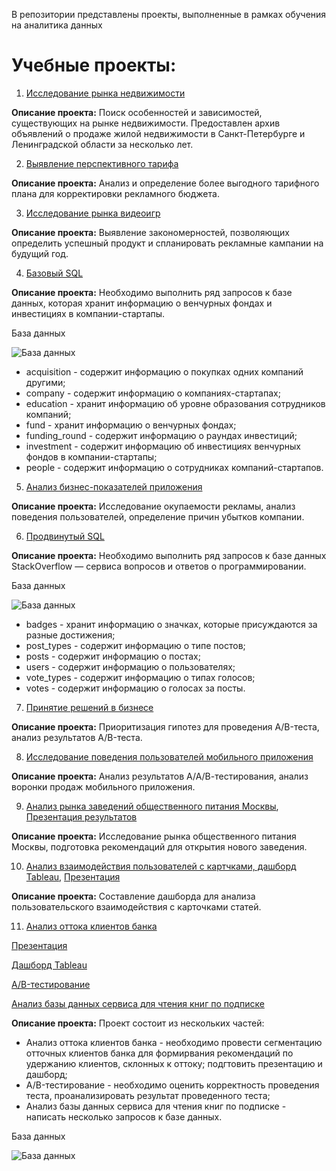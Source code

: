 В репозитории представлены проекты, выполненные в рамках обучения на аналитика данных
# Учебные проекты:

1. [Исследование рынка недвижимости](https://github.com/Anastasiamay/Study_projects/blob/main/credit.ipynb)
 
  __Описание проекта:__
Поиск особенностей и зависимостей, существующих на рынке недвижимости. Предоставлен архив объявлений о продаже жилой недвижимости в Санкт-Петербурге и Ленинградской области за несколько лет.

2. [Выявление перспективного тарифа](https://github.com/Anastasiamay/Study_projects/blob/main/Tariffs.ipynb)
 
  __Описание проекта:__
Анализ и определение более выгодного  тарифного плана для корректировки рекламного бюджета.

3. [Исследование рынка видеоигр](https://github.com/Anastasiamay/Study_projects/blob/main/games.ipynb)

  __Описание проекта:__
Выявление закономерностей, позволяющих определить успешный продукт и спланировать рекламные кампании на будущий год.

4. [Базовый SQL](https://github.com/Anastasiamay/Study_projects/blob/main/base_sql.sql)

__Описание проекта:__
Необходимо выполнить ряд запросов к базе данных, которая хранит информацию о венчурных фондах и инвестициях в компании-стартапы.

База данных

![База данных](https://pictures.s3.yandex.net/resources/13_border2880_1628164784.png)

* acquisition - содержит информацию о покупках одних компаний другими;
* company - содержит информацию о компаниях-стартапах;
* education - хранит информацию об уровне образования сотрудников компаний;
* fund - хранит информацию о венчурных фондах;
* funding_round - содержит информацию о раундах инвестиций;
* investment - содержит информацию об инвестициях венчурных фондов в компании-стартапы;
* people - содержит информацию о сотрудниках компаний-стартапов.

5. [Анализ бизнес-показателей приложения](https://github.com/Anastasiamay/Study_projects/blob/main/business_performance_analysis.ipynb)

  __Описание проекта:__
Исследование окупаемости рекламы, анализ поведения пользователей, определение причин убытков компании.

6. [Продвинутый SQL](https://github.com/Anastasiamay/Study_projects/blob/main/advanced_sql.sql)

__Описание проекта:__
Необходимо выполнить ряд запросов к базе данных StackOverflow — сервиса вопросов и ответов о программировании.

База данных

![База данных](https://pictures.s3.yandex.net/resources/Frame_353_1_1664969443.png)

* badges - хранит информацию о значках, которые присуждаются за разные достижения;
* post_types - содержит информацию о типе постов;
* posts - содержит информацию о постах;
* users - содержит информацию о пользователях;
* vote_types - содержит информацию о типах голосов;
* votes - содержит информацию о голосах за посты.

7. [Принятие решений в бизнесе](https://github.com/Anastasiamay/Study_projects/blob/main/a_b_testing.ipynb)

  __Описание проекта:__
Приоритизация гипотез для проведения A/B-теста, анализ результатов A/B-теста.

8. [Исследование поведения пользователей мобильного приложения](https://github.com/Anastasiamay/Study_projects/blob/main/mobile_app_users_behavior.ipynb)

  __Описание проекта:__
Анализ результатов А/А/В-тестирования, анализ воронки продаж мобильного приложения.

9. [Анализ рынка заведений общественного питания Москвы](https://github.com/Anastasiamay/Study_projects/blob/main/catering_establishment.ipynb), [Презентация результатов](https://drive.google.com/file/d/1W_GkQFu68MRcqmmLf7aYjKWEDZ3EoW1W/view?usp=share_link)

  __Описание проекта:__
Исследование рынка общественного питания Москвы, подготовка рекомендаций для открытия нового заведения.

10. [Анализ взаимодействия пользователей с картчками, дашборд Tableau](https://public.tableau.com/app/profile/anastasia.mayorova/viz/DashbordYandex_Dzen_16800007870410/Dashboard1), [Презентация](https://drive.google.com/file/d/1wzW5RksYits9gV4LrvtdLpux9ExlN95r/view?usp=sharing)

  __Описание проекта:__
Составление дашборда для анализа пользовательского взаимодействия с карточками статей.

11. [Анализ оттока клиентов банка](https://github.com/Anastasiamay/Study_projects/blob/main/outflow_of_bank_customers.ipynb)

[Презентация](https://drive.google.com/file/d/1QxuBAenH59pY47bFXYFwFNqh8BusJTHU/view?usp=share_link)

[Дашборд Tableau](https://public.tableau.com/app/profile/anastasia.mayorova/viz/Bank_16819791262390/Dashboard1)

[A/B-тестирование](https://github.com/Anastasiamay/Study_projects/blob/main/a_b_test.ipynb)

[Анализ базы данных сервиса для чтения книг по подписке](https://github.com/Anastasiamay/Study_projects/blob/main/SQL.ipynb)

  __Описание проекта:__
Проект состоит из нескольких частей:

- Анализ оттока клиентов банка - необходимо провести сегментацию отточных клиентов банка для формирвания рекомендаций по удержанию клиентов, склонных к оттоку; подгтовить презентацию и дашборд;
- A/B-тестирование - необходимо оценить корректность проведения теста, проанализировать результат проведенного теста;
- Анализ базы данных сервиса для чтения книг по подписке - написать несколько запросов к базе данных.

База данных

![База данных](https://concrete-web-bad.notion.site/image/https%3A%2F%2Fs3-us-west-2.amazonaws.com%2Fsecure.notion-static.com%2F069818d1-0e5c-4d87-a461-0de584ab9c33%2FUntitled_(33).png?id=bd53c8db-b4fd-49eb-8cc9-572ebb3c9163&table=block&spaceId=9e4bd47b-c6e6-4ca3-bcee-279794b47315&width=2000&userId=&cache=v2)

